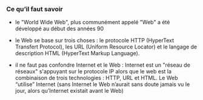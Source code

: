 ### Ce qu’il faut savoir

- le "World Wide Web", plus communément appelé "Web" a été développé au début des années 90

- le Web se base sur trois choses : le protocole HTTP (HyperText Transfert Protocol), les URL (Uniform Resource Locator) et le langage de description HTML (HyperText
Markup Language).

- il ne faut pas confondre Internet et le Web : Internet est un "réseau de réseaux" s'appuyant sur le protocole IP alors que le web est la combinaison de trois technologies : HTTP, URL et HTML. Le Web “utilise” Internet (sans Internet le Web n’aurait sans doute jamais vu le jour, alors qu’Internet existait avant le Web)
